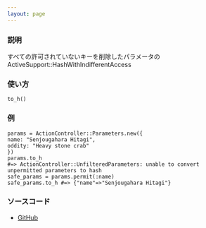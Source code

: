 ```yaml
---
layout: page
---
```


### 説明

すべての許可されていないキーを削除したパラメータのActiveSupport::HashWithIndifferentAccess

### 使い方

    to_h()

### 例

    params = ActionController::Parameters.new({
    name: "Senjougahara Hitagi",
    oddity: "Heavy stone crab"
    })
    params.to_h
    #=> ActionController::UnfilteredParameters: unable to convert unpermitted parameters to hash
    safe_params = params.permit(:name)
    safe_params.to_h #=> {"name"=>"Senjougahara Hitagi"}

### ソースコード

-   [GitHub](https://github.com/rails/rails/blob/984c3ef2775781d47efa9f541ce570daa2434a80/actionpack/lib/action_controller/metal/strong_parameters.rb#L300)
